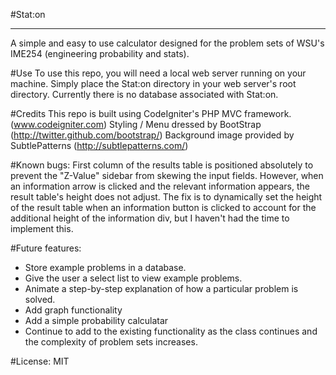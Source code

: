 #Stat:on 
<hr />
A simple and easy to use calculator designed for the problem sets of WSU's IME254 (engineering probability and stats). 

#Use
To use this repo, you will need a local web server running on your machine. Simply place the Stat:on directory in your web server's root directory. Currently there is no database associated with Stat:on.

#Credits
This repo is built using CodeIgniter's PHP MVC framework.
(www.codeigniter.com)
Styling / Menu dressed by BootStrap (http://twitter.github.com/bootstrap/)
Background image provided by SubtlePatterns (http://subtlepatterns.com/)

#Known bugs:
First column of the results table is positioned absolutely to prevent the "Z-Value" sidebar from skewing the input fields. However, when an information arrow is clicked and the relevant information appears, the result table's height does not adjust. The fix is to dynamically set the height of the result table when an information button is clicked to account for the additional height of the information div, but I haven't had the time to implement this.

#Future features:
<ul>
	<li>Store example problems in a database.</li> 
	<li>Give the user a select list to view example problems.</li>
	<li>Animate a step-by-step explanation of how a particular problem is solved.</li>
	<li>Add graph functionality</li>
	<li>Add a simple probability calculatar</li>
	<li>Continue to add to the existing functionality as the class continues and the complexity of problem sets increases.</li>
</ul>

#License:
MIT
